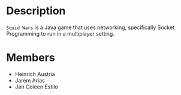# Description

`Squid Wars` is a Java game that uses networking, specifically Socket Programming to run in a multiplayer setting.

# Members

- Heinrich Austria
- Jarem Arias
- Jan Coleen Estilo
